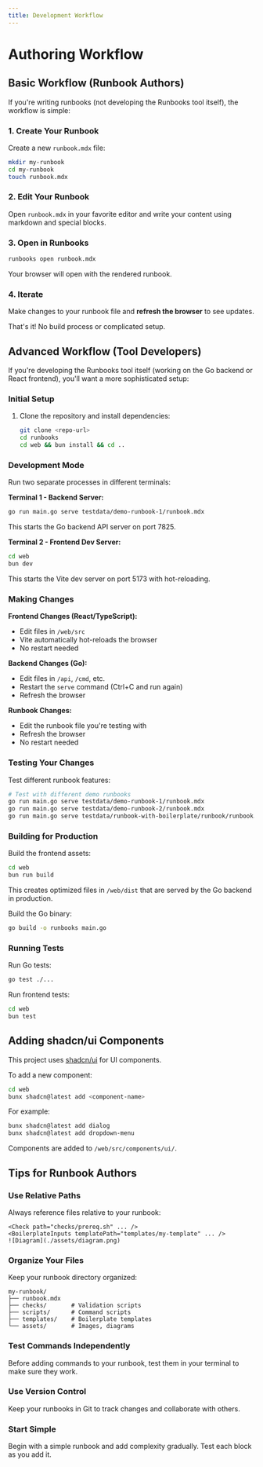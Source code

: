 ```yaml
---
title: Development Workflow
---
```


# Authoring Workflow

## Basic Workflow (Runbook Authors)

If you're writing runbooks (not developing the Runbooks tool itself), the workflow is simple:

### 1. Create Your Runbook

Create a new `runbook.mdx` file:

```bash
mkdir my-runbook
cd my-runbook
touch runbook.mdx
```

### 2. Edit Your Runbook

Open `runbook.mdx` in your favorite editor and write your content using markdown and special blocks.

### 3. Open in Runbooks

```bash
runbooks open runbook.mdx
```

Your browser will open with the rendered runbook.

### 4. Iterate

Make changes to your runbook file and **refresh the browser** to see updates.

That's it! No build process or complicated setup.

## Advanced Workflow (Tool Developers)

If you're developing the Runbooks tool itself (working on the Go backend or React frontend), you'll want a more sophisticated setup:

### Initial Setup

1. Clone the repository and install dependencies:
   ```bash
   git clone <repo-url>
   cd runbooks
   cd web && bun install && cd ..
   ```

### Development Mode

Run two separate processes in different terminals:

**Terminal 1 - Backend Server:**
```bash
go run main.go serve testdata/demo-runbook-1/runbook.mdx
```

This starts the Go backend API server on port 7825.

**Terminal 2 - Frontend Dev Server:**
```bash
cd web
bun dev
```

This starts the Vite dev server on port 5173 with hot-reloading.

### Making Changes

**Frontend Changes (React/TypeScript):**
- Edit files in `/web/src`
- Vite automatically hot-reloads the browser
- No restart needed

**Backend Changes (Go):**
- Edit files in `/api`, `/cmd`, etc.
- Restart the `serve` command (Ctrl+C and run again)
- Refresh the browser

**Runbook Changes:**
- Edit the runbook file you're testing with
- Refresh the browser
- No restart needed

### Testing Your Changes

Test different runbook features:

```bash
# Test with different demo runbooks
go run main.go serve testdata/demo-runbook-1/runbook.mdx
go run main.go serve testdata/demo-runbook-2/runbook.mdx
go run main.go serve testdata/runbook-with-boilerplate/runbook/runbook.mdx
```

### Building for Production

Build the frontend assets:
```bash
cd web
bun run build
```

This creates optimized files in `/web/dist` that are served by the Go backend in production.

Build the Go binary:
```bash
go build -o runbooks main.go
```

### Running Tests

Run Go tests:
```bash
go test ./...
```

Run frontend tests:
```bash
cd web
bun test
```

## Adding shadcn/ui Components

This project uses [shadcn/ui](https://ui.shadcn.com/) for UI components.

To add a new component:

```bash
cd web
bunx shadcn@latest add <component-name>
```

For example:
```bash
bunx shadcn@latest add dialog
bunx shadcn@latest add dropdown-menu
```

Components are added to `/web/src/components/ui/`.

## Tips for Runbook Authors

### Use Relative Paths

Always reference files relative to your runbook:

```mdx
<Check path="checks/prereq.sh" ... />
<BoilerplateInputs templatePath="templates/my-template" ... />
![Diagram](./assets/diagram.png)
```

### Organize Your Files

Keep your runbook directory organized:

```
my-runbook/
├── runbook.mdx
├── checks/       # Validation scripts
├── scripts/      # Command scripts
├── templates/    # Boilerplate templates
└── assets/       # Images, diagrams
```

### Test Commands Independently

Before adding commands to your runbook, test them in your terminal to make sure they work.

### Use Version Control

Keep your runbooks in Git to track changes and collaborate with others.

### Start Simple

Begin with a simple runbook and add complexity gradually. Test each block as you add it.

